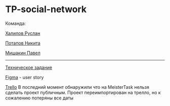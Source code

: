 # TP-social-network

Команда:

[Халилов Руслан](https://github.com/LordOfTheApples123)

[Потапов Никита](https://github.com/Nikita-hubn)

[Мишакин Павел](https://github.com/mishakinGIT)



---

[Техническое задание](https://docs.google.com/document/d/1dCidw0BKT6ENZFLSdbEDpxPtKg3KqdkvsyAnTp_CpGU/edit?usp=sharing)

[Figma](https://www.figma.com/file/WVUgSzo3tYtN9jqK1H5m4I/Untitled?node-id=0-1&t=HyA5iGcAf7c3CrWk-0) - user story

[Trello](https://trello.com/b/qyFzH3Gd/тп)
В последний момент обнаружили что на MeisterTask нельзя сделать проект публичным. Проект переимпортирован на трелло, но к сожалению потеряны все даты
